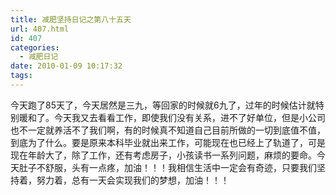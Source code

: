 ```yaml
---
title: 减肥坚持日记之第八十五天
url: 407.html
id: 407
categories:
  - 减肥日记
date: 2010-01-09 10:17:32
tags:
---
```


今天跑了85天了，今天居然是三九，等回家的时候就6九了，过年的时候估计就特别暖和了。今天我又去看看工作，即使我们没有关系，进不了好单位，但是小公司也不一定就养活不了我们啊，有的时候真不知道自己目前所做的一切到底值不值，到底为了什么。要是原来本科毕业就出来工作，可能现在也已经上了轨道了，可是现在年龄大了，除了工作，还有考虑房子，小孩读书一系列问题，麻烦的要命。今天肚子不舒服，头有一点疼，加油！！！我相信生活中一定会有奇迹，只要我们坚持着，努力着，总有一天会实现我们的梦想，加油！！！